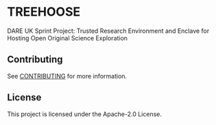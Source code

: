 # TREEHOOSE

DARE UK Sprint Project: Trusted Research Environment and Enclave for Hosting
Open Original Science Exploration

## Contributing

See [CONTRIBUTING](./CONTRIBUTING.md) for more information.

## License

This project is licensed under the Apache-2.0 License.
